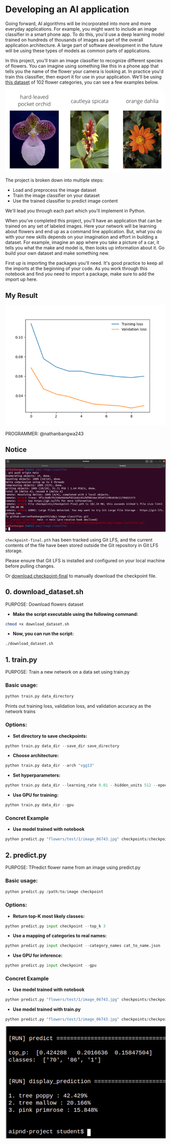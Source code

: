 # Developing an AI application

Going forward, AI algorithms will be incorporated into more and more everyday applications. For example, you might want to include an image classifier in a smart phone app. To do this, you'd use a deep learning model trained on hundreds of thousands of images as part of the overall application architecture. A large part of software development in the future will be using these types of models as common parts of applications. 

In this project, you'll train an image classifier to recognize different species of flowers. You can imagine using something like this in a phone app that tells you the name of the flower your camera is looking at. In practice you'd train this classifier, then export it for use in your application. We'll be using [this dataset](http://www.robots.ox.ac.uk/~vgg/data/flowers/102/index.html) of 102 flower categories, you can see a few examples below. 

<img src='assets/Flowers.png' width=500px>

The project is broken down into multiple steps:

* Load and preprocess the image dataset
* Train the image classifier on your dataset
* Use the trained classifier to predict image content

We'll lead you through each part which you'll implement in Python.

When you've completed this project, you'll have an application that can be trained on any set of labeled images. Here your network will be learning about flowers and end up as a command line application. But, what you do with your new skills depends on your imagination and effort in building a dataset. For example, imagine an app where you take a picture of a car, it tells you what the make and model is, then looks up information about it. Go build your own dataset and make something new.

First up is importing the packages you'll need. It's good practice to keep all the imports at the beginning of your code. As you work through this notebook and find you need to import a package, make sure to add the import up here.

## My Result

![Loss Metrics](assets/train_valid.png)

PROGRAMMER: @nathanbangwa243

## Notice

![Git error](assets/giterror.png)

```checkpoint-final.pth``` has been tracked using Git LFS, and the current contents of the file have been stored outside the Git repository in Git LFS storage.

Please ensure that Git LFS is installed and configured on your local machine before pulling changes.

Or [download checkpoint-final](https://drive.google.com/drive/folders/1uZpAPqB-m25j0BW6vwHaL4IFVGJIsosb?usp=sharing) to manually download the checkpoint file.

## 0. download_dataset.sh

PURPOSE: Download flowers dataset

* **Make the script executable using the following command:**
 
```bash
chmod +x download_dataset.sh

```

* **Now, you can run the script:**
 
```bash
./download_dataset.sh

```

## 1. train.py

PURPOSE: Train a new network on a data set using train.py

### Basic usage: 

```python
python train.py data_directory
```

Prints out training loss, validation loss, and validation accuracy as the network trains

### Options:

* **Set directory to save checkpoints:** 

```python
python train.py data_dir --save_dir save_directory
```

* **Choose architecture:** 

```python
python train.py data_dir --arch "vgg13"
```

* **Set hyperparameters:** 

```python
python train.py data_dir --learning_rate 0.01 --hidden_units 512 --epochs 10
```

* **Use GPU for training:**

```python
python train.py data_dir --gpu
```

### Concret Example

* **Use model trained with notebook**
```python 
python predict.py "flowers/test/1/image_06743.jpg" checkpoints/checkpoint-final.pth --gpu
```

## 2. predict.py

PURPOSE: TPredict flower name from an image using predict.py
   
### Basic usage: 

```python
python predict.py /path/to/image checkpoint
```

### Options: 

* **Return top-K most likely classes:** 

```python
python predict.py input checkpoint --top_k 3
```

* **Use a mapping of categories to real names:** 
 
```python
python predict.py input checkpoint --category_names cat_to_name.json
```

* **Use GPU for inference:** 
 
```python
python predict.py input checkpoint --gpu
```

### Concret Example

* **Use model trained with notebook**
```python 
python predict.py "flowers/test/1/image_06743.jpg" checkpoints/checkpoint-final.pth --gpu
```

* **Use model trained with train.py**
```python 
python predict.py "flowers/test/1/image_06743.jpg" checkpoints/checkpoint.pth --gpu
```

![Result](assets/predict_result.png)
